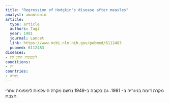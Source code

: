 ```yaml
---
title: "Regression of Hodgkin's disease after measles"
analyst: amantonio
article:
  type: article
  authors: Tagi
  year: 1981
  journal: Lancet
  link: https://www.ncbi.nlm.nih.gov/pubmed/6112483
  pubmed: 6112483
diseases:
- לימפומת הודג'קין
conditions:
- יין
countries:
- ניגריה
---
```


מקרה דומה בניגריה ב- 1981.
גם בקובה ב-1949 נרשם מקרה היעלמות לימפומה אחרי חצבת.
